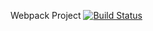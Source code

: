 Webpack Project [![Build Status](https://travis-ci.org/Nikolay0951/webpack-frontend.svg?branch=master)](https://travis-ci.org/Nikolay0951/webpack-frontend)